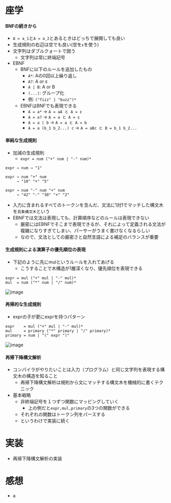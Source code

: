 # 座学
#### BNFの続きから
  - `A = a_1`と`A = a_2`とあるときはどっちで展開しても良い
  - 生成規則の右辺は空でも良い(空を`ε`を使う)
  - 文字列はダブルクォートで囲う
    - 文字列は常に終端記号
  - EBNF
    - BNFに以下のルールを追加したもの
      - `A*`: Aの0回以上繰り返し
      - `A?`: A or ε
      - `A | B`: A or B
      - `(...)`: グループ化
      - 例: `("fizz" | "buzz")*`
    - EBNFはBNFでも表現できる
      - `A = a*` → `A = aA と A = ε`
      - `A = a?` → `A = a と A = ε`
      - `A = a | b` → `A = a と A = b`
      - `A = a (b_1 b_2...) c` → `A = aBc と B = b_1 b_2...`
#### 単純な生成規則
- 加減の生成規則
  - `expr = num ("+" num | "-" num)*`
```
expr → num → "1"

expr → num "+" num
     → "10" "+" "5"

expr → num "-" num "+" num
     → "42" "-" "30" "+" "2"
``` 
  - 入力に含まれるすべてのトークンを含んだ、文法に1対1でマッチした構文木を`具象構文木`という
  - EBNFでは文法は表現しても、計算順序などのルールは表現できない
    - 厳密にはEBNFでそこまで表現できるが、それによって定義される文法が複雑になりすぎてしまい、パーサーがうまく書けなくなるらしい
    - なので、文法としての厳密さと自然言語による補足のバランスが重要
#### 生成規則による演算子の優先順位の表現
- 下記のように先にmulというルールを入れてあげる
  - こうすることで木構造が1層深くなり、優先順位を表現できる
```
expr = mul ("+" mul | "-" mul)*
mul  = num ("*" num | "/" num)*
```
![image](https://user-images.githubusercontent.com/76932511/160813760-04d2f4e1-854d-4c91-a713-4fb078eb0d5c.png)
#### 再帰的な生成規則
- exprの子が更にexprを持つパターン
```
expr    = mul ("+" mul | "-" mul)*
mul     = primary ("*" primary | "/" primary)*
primary = num | "(" expr ")"
```
![image](https://user-images.githubusercontent.com/76932511/160813373-d5535457-8b83-4fbc-933f-356f68f07d90.png)
#### 再帰下降構文解析
- コンパイラがやりたいことは入力（プログラム）と同じ文字列を表現する構文木の構造を知ること
  - 再帰下降構文解析は規則から文にマッチする構文木を機械的に書くテクニック
- 基本戦略
  - 非終端記号を１つずつ関数にマッピングしていく
    - 上の例だと`expr,mul,primary`の3つの関数ができる
  - それぞれの関数はトークン列をパースする
  - というわけで実装に続く
# 実装
- 再帰下降構文解析の実装
# 感想
- a
